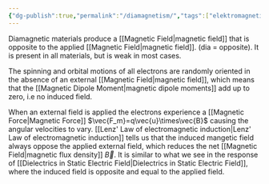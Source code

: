```yaml
---
{"dg-publish":true,"permalink":"/diamagnetism/","tags":["elektromagnetiskfältteori"]}
---
```



Diamagnetic materials produce a [[Magnetic Field\|magnetic field]] that is opposite to the applied [[Magnetic Field\|magnetic field]]. (dia = opposite). It is present in all materials, but is weak in most cases.

The spinning and orbital motions of all electrons are randomly oriented in the absence of an external [[Magnetic Field\|magnetic field]], which means that the [[Magnetic Dipole Moment\|magnetic dipole moments]] add up to zero, i.e no induced field.

When an external field is applied the electrons experience a [[Magnetic Force\|Magnetic Force]] $\vec{F_m}=q\vec{u}\times\vec{B}$ causing the angular velocities to vary. [[Lenz' Law of electromagnetic induction\|Lenz' Law of electromagnetic induction]] tells us that the induced mangetic field always oppose the applied external field, which reduces the net [[Magnetic Field\|magnetic flux density]] $\vec{B}$. It is similar to what we see in the response of [[Dielectrics in Static Electric Field\|Dielectrics in Static Electric Field]], where the induced field is opposite and equal to the applied field.

